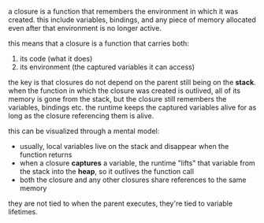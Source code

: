 a closure is a function that remembers the environment in which it was created.
this include variables, bindings, and any piece of memory allocated even after that environment is no longer active.

this means that a closure is a function that carries both:
1. its code (what it does)
2. its environment (the captured variables it can access)

the key is that closures do not depend on the parent still being on the **stack**. when the function in which the closure was created is outlived, all of its memory is gone from the stack, but the closure still remembers the variables, bindings etc.
the runtime keeps the captured variables alive for as long as the closure referencing them is alive.

this can be visualized through a mental model:
- usually, local variables live on the stack and disappear when the function returns
- when a closure **captures** a variable, the runtime "lifts" that variable from the stack into the **heap**, so it outlives the function call
- both the closure and any other closures share references to the same memory

they are not tied to when the parent executes, they're tied to variable lifetimes.
